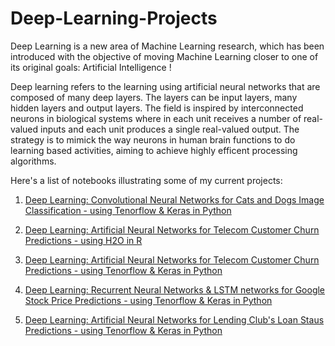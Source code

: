 # Deep-Learning-Projects

Deep Learning is a new area of Machine Learning research, which has been introduced with the objective of moving Machine Learning closer to one of its original goals: Artificial Intelligence !

Deep learning refers to the learning using artificial neural networks that are composed of many deep layers. The layers can be input layers, many hidden layers and output layers. The field is  inspired by interconnected neurons in biological systems where in each unit receives a number of real-valued inputs and  each unit produces a single real-valued output. The strategy is to mimick the way neurons in human brain functions to do learning based activities, aiming to achieve highly efficent processing algorithms.

Here's a list of notebooks illustrating some of my current projects:

1.  [Deep Learning: Convolutional Neural Networks for Cats and Dogs Image Classification - using Tenorflow & Keras in Python](http://nbviewer.jupyter.org/github/sinju-pau/Deep-Learning-Projects1/blob/master/DLKerasImageClassification.ipynb)

2.  [Deep Learning: Artificial Neural Networks for Telecom Customer Churn Predictions - using H2O in R ](http://nbviewer.jupyter.org/github/sinju-pau/Deep-Learning-Projects1/blob/master/CustomerChurnData.ipynb)

3.  [Deep Learning: Artificial Neural Networks for Telecom Customer Churn Predictions - using Tenorflow & Keras in Python](http://nbviewer.jupyter.org/github/sinju-pau/Deep-Learning-Projects1/blob/master/DLKerasCustomerChurnData.ipynb)

4.  [Deep Learning: Recurrent Neural Networks & LSTM networks for Google Stock Price Predictions - using Tenorflow & Keras in Python](http://nbviewer.jupyter.org/github/sinju-pau/Deep-Learning-Projects/blob/master/RecurrentNeuralNetLSTMs.ipynb)

5.  [Deep Learning: Artificial Neural Networks for Lending Club's Loan Staus Predictions - using Tenorflow & Keras in Python](http://nbviewer.jupyter.org/github/sinju-pau/Deep-Learning-Projects/blob/master/RecurrentNeuralNetLSTMs.ipynb)






